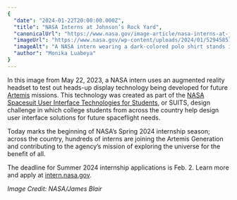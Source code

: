 ```yaml
---
{
  "date": "2024-01-22T20:00:00.000Z",
  "title": "NASA Interns at Johnson’s Rock Yard",
  "canonicalUrl": "https://www.nasa.gov/image-article/nasa-interns-at-johnsons-rock-yard/",
  "imageUrl": "https://www.nasa.gov/wp-content/uploads/2024/01/52945857760-666c5484fe-o.jpg",
  "imageAlt": "A NASA intern wearing a dark-colored polo shirt stands in a rocky outcrop at the aptly named “Rockyard” at NASA’s Johnson Space Center in Texas as the sun sets. In the background, another intern sits on a camping chair and the sky is light greyish blue of early dusk.",
  "author": "Monika Luabeya"
}
---
```


In this image from May 22, 2023, a NASA intern uses an augmented reality headset to test out heads-up display technology being developed for future [Artemis](https://www.nasa.gov/specials/artemis/) missions. This technology was created as part of the [NASA Spacesuit User Interface Technologies for Students](https://www.nasa.gov/learning-resources/spacesuit-user-interface-technologies-for-students/), or SUITS, design challenge in which college students from across the country help design user interface solutions for future spaceflight needs.

Today marks the beginning of NASA’s Spring 2024 internship season; across the country, hundreds of interns are joining the Artemis Generation and contributing to the agency’s mission of exploring the universe for the benefit of all.

The deadline for Summer 2024 internship applications is Feb. 2. Learn more and apply at [intern.nasa.gov](https://www.nasa.gov/learning-resources/internship-programs/).

_Image Credit: NASA/James Blair_
